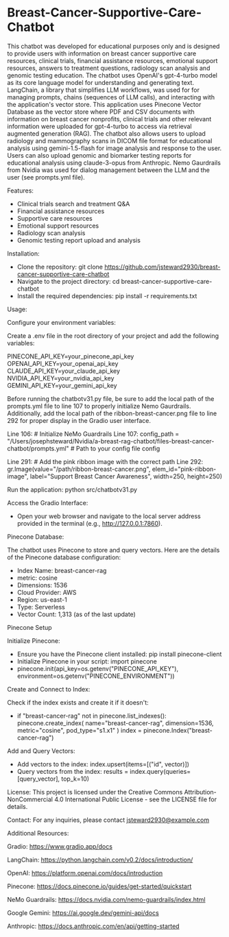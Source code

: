 # Breast-Cancer-Supportive-Care-Chatbot
This chatbot was developed for educational purposes only and is designed to provide users with information on breast cancer supportive care resources, clinical trials, financial assistance resources, emotional support resources, answers to treatment questions, radiology scan analysis and genomic testing education. The chatbot uses OpenAI's gpt-4-turbo model as its core language model for understanding and generating text. LangChain, a library that simplifies LLM workflows, was used for for managing prompts, chains (sequences of LLM calls), and interacting with the application's vector store. This application uses Pinecone Vector Database as the vector store where PDF and CSV documents with information on breast cancer nonprofits, clinical trials and other relevant information were uploaded for gpt-4-turbo to access via retrieval augmented generation (RAG). The chatbot also allows users to upload radiology and mammography scans in DICOM file format for educational analysis using gemini-1.5-flash for image analysis and response to the user. Users can also upload genomic and biomarker testing reports for educational analysis using claude-3-opus from Anthropic. Nemo Gaurdrails from Nvidia was used for dialog management between the LLM and the user (see prompts.yml file). 

Features:

- Clinical trials search and treatment Q&A
- Financial assistance resources
- Supportive care resources
- Emotional support resources
- Radiology scan analysis
- Genomic testing report upload and analysis

Installation:

- Clone the repository: git clone https://github.com/jsteward2930/breast-cancer-supportive-care-chatbot
- Navigate to the project directory: cd breast-cancer-supportive-care-chatbot
- Install the required dependencies: pip install -r requirements.txt


Usage:

Configure your environment variables:

Create a .env file in the root directory of your project and add the following variables:

PINECONE_API_KEY=your_pinecone_api_key 
OPENAI_API_KEY=your_openai_api_key 
CLAUDE_API_KEY=your_claude_api_key 
NVIDIA_API_KEY=your_nvidia_api_key 
GEMINI_API_KEY=your_gemini_api_key


Before running the chatbotv31.py file, be sure to add the local path of the prompts.yml file to line 107 to properly initialize Nemo Gaurdrails. Additionally, add the local path of the ribbon-breast-cancer.png file to line 292 for proper display in the Gradio user interface. 

Line 106: # Initialize NeMo Guardrails
Line 107: config_path = "/Users/josephsteward/Nvidia/a-breast-rag-chatbot/files-breast-cancer-chatbot/prompts.yml"  # Path to your config file
config

Line 291: # Add the pink ribbon image with the correct path
Line 292: gr.Image(value="/path/ribbon-breast-cancer.png", elem_id="pink-ribbon-image", label="Support Breast Cancer Awareness", width=250, height=250)

Run the application: python src/chatbotv31.py


Access the Gradio Interface:
- Open your web browser and navigate to the local server address provided in the terminal (e.g., http://127.0.0.1:7860).


Pinecone Database:

The chatbot uses Pinecone to store and query vectors. Here are the details of the Pinecone database configuration:

- Index Name: breast-cancer-rag
- metric: cosine
- Dimensions: 1536
- Cloud Provider: AWS
- Region: us-east-1
- Type: Serverless
- Vector Count: 1,313 (as of the last update)


Pinecone Setup

Initialize Pinecone:
- Ensure you have the Pinecone client installed: pip install pinecone-client
- Initialize Pinecone in your script: import pinecone
- pinecone.init(api_key=os.getenv("PINECONE_API_KEY"), environment=os.getenv("PINECONE_ENVIRONMENT"))


Create and Connect to Index:

Check if the index exists and create it if it doesn't: 
- if "breast-cancer-rag" not in pinecone.list_indexes(): pinecone.create_index( name="breast-cancer-rag", dimension=1536, metric="cosine", pod_type="s1.x1" ) index = pinecone.Index("breast-cancer-rag")


Add and Query Vectors:
- Add vectors to the index: index.upsert(items=[("id", vector)])
- Query vectors from the index: results = index.query(queries=[query_vector], top_k=10)


License: This project is licensed under the Creative Commons Attribution-NonCommercial 4.0 International Public License - see the LICENSE file for details.


Contact: For any inquiries, please contact jsteward2930@example.com


Additional Resources: 

Gradio: https://www.gradio.app/docs

LangChain: https://python.langchain.com/v0.2/docs/introduction/

OpenAI: https://platform.openai.com/docs/introduction

Pinecone: https://docs.pinecone.io/guides/get-started/quickstart

NeMo Guardrails: https://docs.nvidia.com/nemo-guardrails/index.html

Google Gemini: https://ai.google.dev/gemini-api/docs

Anthropic: https://docs.anthropic.com/en/api/getting-started
